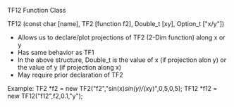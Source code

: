 TF12 Function Class

TF12 (const char [name], TF2 [function f2], Double_t [xy], Option_t ["x/y"])
- Allows us to declare/plot projections of TF2 (2-Dim function) along x or y
- Has same behavior as TF1
- In the above structure, Double_t is the value of x (if projection alon y) or the value of y (if projection along x)
- May require prior declaration of TF2

Example:
	TF2 *f2 = new TF2("f2","sin(x)*sin(y)/(x*y)",0,5,0,5);
	TF12 *f12 = new TF12("f12",f2,0.1,"y");
